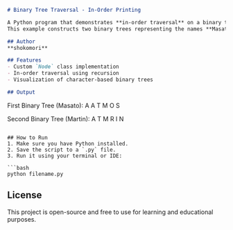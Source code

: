 
```markdown
# Binary Tree Traversal - In-Order Printing

A Python program that demonstrates **in-order traversal** on a binary tree.  
This example constructs two binary trees representing the names **Masato** and **Martin**, and prints their nodes in in-order sequence.

## Author
**shokomori**

## Features
- Custom `Node` class implementation
- In-order traversal using recursion
- Visualization of character-based binary trees

## Output
```
First Binary Tree (Masato):
A A T M O S 

Second Binary Tree (Martin):
A T M R I N 
```

## How to Run
1. Make sure you have Python installed.
2. Save the script to a `.py` file.
3. Run it using your terminal or IDE:

```bash
python filename.py
```

## License
This project is open-source and free to use for learning and educational purposes.
